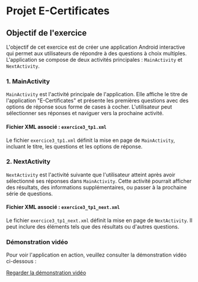 # Projet E-Certificates

## Objectif de l'exercice

L'objectif de cet exercice est de créer une application Android interactive qui permet aux utilisateurs de répondre à des questions à choix multiples. L'application se compose de deux activités principales : `MainActivity` et `NextActivity`.

### 1. MainActivity

`MainActivity` est l'activité principale de l'application. Elle affiche le titre de l'application "E-Certificates" et présente les premières questions avec des options de réponse sous forme de cases à cocher. L'utilisateur peut sélectionner ses réponses et naviguer vers la prochaine activité.

#### Fichier XML associé : `exercice3_tp1.xml`

Le fichier `exercice3_tp1.xml` définit la mise en page de `MainActivity`, incluant le titre, les questions et les options de réponse. 

### 2. NextActivity

`NextActivity` est l'activité suivante que l'utilisateur atteint après avoir sélectionné ses réponses dans `MainActivity`. Cette activité pourrait afficher des résultats, des informations supplémentaires, ou passer à la prochaine série de questions.

#### Fichier XML associé : `exercice3_tp1_next.xml`

Le fichier `exercice3_tp1_next.xml` définit la mise en page de `NextActivity`. Il peut inclure des éléments tels que des résultats ou d'autres questions.

### Démonstration vidéo

Pour voir l'application en action, veuillez consulter la démonstration vidéo ci-dessous :

[Regarder la démonstration vidéo](URL_DE_VOTRE_VIDEO)
